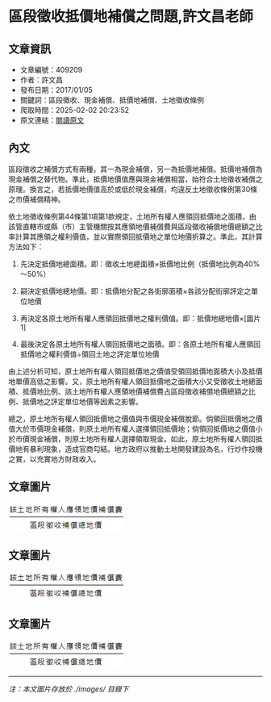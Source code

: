 # 區段徵收抵價地補償之問題,許文昌老師

## 文章資訊
- 文章編號：409209
- 作者：許文昌
- 發布日期：2017/01/05
- 關鍵詞：區段徵收、現金補償、抵價地補償、土地徵收條例
- 爬取時間：2025-02-02 20:23:52
- 原文連結：[閱讀原文](https://real-estate.get.com.tw/Columns/detail.aspx?no=409209)

## 內文
區段徵收之補償方式有兩種，其一為現金補償，另一為抵價地補償。抵價地補償為現金補償之替代物。準此，抵價地價值應與現金補償相當，始符合土地徵收補償之原理。換言之，若抵價地價值高於或低於現金補償，均違反土地徵收條例第30條之市價補償精神。

依土地徵收條例第44條第1項第1款規定，土地所有權人應領回抵價地之面積，由該管直轄市或縣（市）主管機關按其應領地價補償費與區段徵收補償地價總額之比率計算其應領之權利價值，並以實際領回抵價地之單位地價折算之。準此，其計算方法如下：

1. 先決定抵價地總面積。即：徵收土地總面積×抵價地比例（抵價地比例為40%～50%）

2. 嗣決定抵價地總地價。即：抵價地分配之各街廓面積×各該分配街廓評定之單位地價

3. 再決定各原土地所有權人應領回抵價地之權利價值。即：抵價地總地價×[圖片1]

4. 最後決定各原土地所有權人領回抵價地之面積。即：各原土地所有權人應領回抵價地之權利價值÷領回土地之評定單位地價

由上述分析可知，原土地所有權人領回抵價地之價值受領回抵價地面積大小及抵價地單價高低之影響。又，原土地所有權人領回抵價地之面積大小又受徵收土地總面積、抵價地比例、該土地所有權人應領地價補償費占區段徵收補償地價總額之比例、抵價地之評定單位地價等因素之影響。

總之，原土地所有權人領回抵價地之價值與市價現金補償脫節。倘領回抵價地之價值大於市價現金補償，則原土地所有權人選擇領回抵價地；倘領回抵價地之價值小於市價現金補償，則原土地所有權人選擇領取現金。如此，原土地所有權人領回抵價地有暴利現象，造成官商勾結。地方政府以推動土地開發建設為名，行炒作投機之實，以充實地方財政收入。

## 文章圖片

![圖片1](./images/409209_f107efbc.png)

## 文章圖片

![圖片1](./images/409209_f107efbc.png)

## 文章圖片

![圖片1](./images/409209_f107efbc.png)


---
*注：本文圖片存放於 ./images/ 目錄下*
